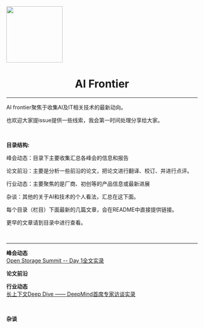 

<img title="" src="https://wx.qlogo.cn/mmopen/PiajxSqBRaELHnAAaoGVGpPt7VGJZ5XhbvxROC00TVkERMpcQDAkAUoGjLw5TJFJelFVYECvsWujd9RAZabmWicTVY6qHIVesy7rosKYYR7nEYcfyvsZW1AY6rJvl1icdmW/64" alt="" width="148" data-align="center">

# <center>AI Frontier</center>

---

AI frontier聚焦于收集AI及IT相关技术的最新动向。

也欢迎大家提issue提供一些线索，我会第一时间处理分享给大家。



<br>


**目录结构:**



峰会动态：目录下主要收集汇总各峰会的信息和报告

论文前沿：主要是分析一些前沿的论文，把论文进行翻译、校订、并进行点评。

行业动态：主要聚焦的是厂商、初创等的产品信息或最新进展

杂谈：其他的关于AI和技术的个人看法，汇总在这下面。



每个目录（栏目）下面最新的几篇文章，会在README中直接提供链接。

更早的文章请到目录中进行查看。


<br>

---

**峰会动态**
<br>
[Open Storage Summit -- Day 1全文实录](https://mp.weixin.qq.com/s/ehWnY66bLayo9JfhakvqQQ)

**论文前沿**
<br>

**行业动态**
<br>
[长上下文Deep Dive —— DeepMind首席专家访谈实录](https://mp.weixin.qq.com/s/NOMDbJjgNVCy5S9Esptugw)

<br>

**杂谈**
<br>



